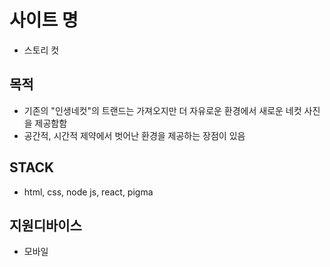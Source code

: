 # 사이트 명

- 스토리 컷

## 목적

- 기존의 "인생네컷"의 트랜드는 가져오지만 더 자유로운 환경에서 새로운 네컷 사진을 제공함함
- 공간적, 시간적 제약에서 벗어난 환경을 제공하는 장점이 있음

## STACK

- html, css, node js, react, pigma

## 지원디바이스

- 모바일
